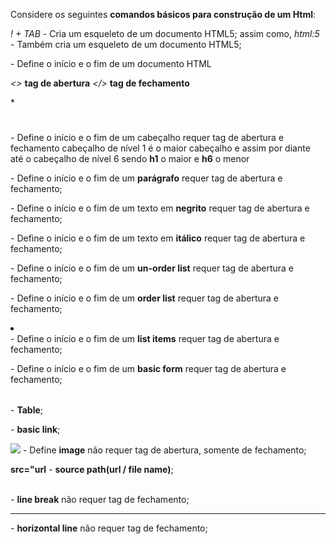 Considere os seguintes **comandos básicos para construção de um Html**:

*! + TAB* - Cria um esqueleto de um documento HTML5;
assim como,
*html:5* - Também cria um esqueleto de um documento HTML5;


*<Html></html>* - Define o início e o fim de um documento HTML

*<>*  **tag de abertura**
*</>* **tag de fechamento**

**<h1></h1>* - Define o início e o fim de um cabeçalho requer tag de abertura e fechamento 
cabeçalho de nível 1 é o maior cabeçalho e
assim por diante até o cabeçalho de nível 6
sendo **h1** o maior e **h6** o menor

*<p></p>* -   Define o início e o fim de um **parágrafo** requer tag de abertura e fechamento;

*<b></b>* -   Define o início e o fim de um texto em **negrito** requer tag de abertura e fechamento;

*<i></i>* -   Define o início e o fim de um texto em **itálico** requer tag de abertura e fechamento;

*<ul></ul>* - Define o início e o fim de um **un-order list** requer tag de abertura e fechamento;

*<ol></ol>* - Define o início e o fim de um **order list** requer tag de abertura e fechamento;

*<li></li>* - Define o início e o fim de um **list items** requer tag de abertura e fechamento;

*<form></form>* - Define o início e o fim de um **basic form** requer tag de abertura e fechamento;

*<table></table>* - **Table**;

*<a href="url"></a>* - **basic link**;

*<img src="url"/>* - Define **image** não requer tag de abertura, somente de fechamento;

**src="url** - **source path(url / file name)**;

*<br>* - **line break** não requer tag de fechamento;

*<hr>* - **horizontal line** não requer tag de fechamento;